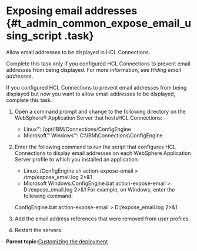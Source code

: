 # Exposing email addresses {#t_admin_common_expose_email_using_script .task}

Allow email addresses to be displayed in HCL Connections.

Complete this task only if you configured HCL Connections to prevent email addresses from being displayed. For more information, see *Hiding email addresses*.

If you configured HCL Connections to prevent email addresses from being displayed but now you want to allow email addresses to be displayed, complete this task.

1.  Open a command prompt and change to the following directory on the WebSphere® Application Server that hostsHCL Connections:

    -   Linux™: /opt/IBM/Connections/ConfigEngine
    -   Microsoft™ Windows™: C:\\IBM\\Connections\\ConfigEngine
2.  Enter the following command to run the script that configures HCL Connections to display email addresses on each WebSphere Application Server profile to which you installed an application:

    -   Linux:./ConfigEngine.sh action-expose-email \> /tmp/expose\_email.log 2\>&1
    -   Microsoft Windows:ConfigEngine.bat action-expose-email \> D:/expose\_email.log 2\>&1
    For example, on Windows, enter the following command:

    ConfigEngine.bat action-expose-email \> D:/expose\_email.log 2\>&1

3.  Add the email address references that were removed from user profiles.

4.  Restart the servers.


**Parent topic:**[Customizing the deployment](../admin/c_admin_common_customizing.md)

